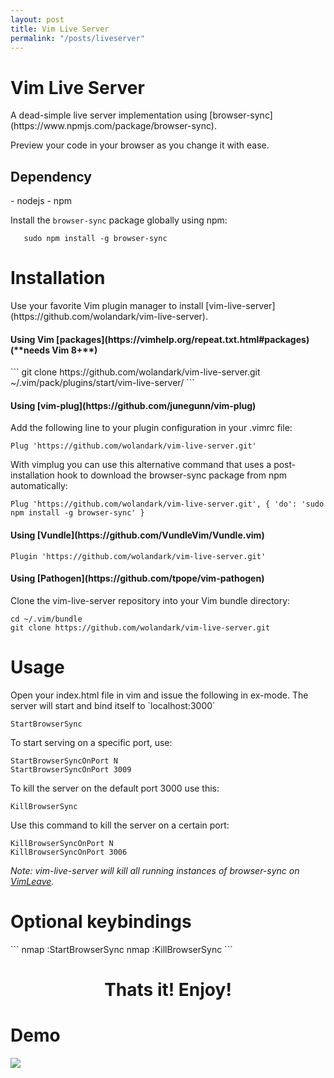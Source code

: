 ```yaml
---
layout: post
title: Vim Live Server
permalink: "/posts/liveserver"
---
```


<h1>Vim Live Server</h1>
 A dead-simple live server implementation using [browser-sync](https://www.npmjs.com/package/browser-sync).
 
 Preview your code in your browser as you change it with ease.

<h2>Dependency</h2>
- nodejs 
- npm

Install the `browser-sync` package globally using npm:
```
   sudo npm install -g browser-sync
```

<h1>Installation</h1>
Use your favorite Vim plugin manager to install [vim-live-server](https://github.com/wolandark/vim-live-server).

<h4>Using Vim [packages](https://vimhelp.org/repeat.txt.html#packages)	(**needs Vim 8+**)</h4>
```
git clone https://github.com/wolandark/vim-live-server.git ~/.vim/pack/plugins/start/vim-live-server/
```
<h4>Using [vim-plug](https://github.com/junegunn/vim-plug)</h4>

Add the following line to your plugin configuration in your .vimrc file:
```
Plug 'https://github.com/wolandark/vim-live-server.git'
```
With vimplug you can use this alternative command that uses a post-installation hook to download the browser-sync package from npm automatically:

```
Plug 'https://github.com/wolandark/vim-live-server.git', { 'do': 'sudo npm install -g browser-sync' }
```

<h4>Using [Vundle](https://github.com/VundleVim/Vundle.vim)</h4>

```
Plugin 'https://github.com/wolandark/vim-live-server.git'
```

<h4>Using [Pathogen](https://github.com/tpope/vim-pathogen)</h4>

Clone the vim-live-server repository into your Vim bundle directory:
```
cd ~/.vim/bundle
git clone https://github.com/wolandark/vim-live-server.git
```

<h1>Usage</h1>
Open your index.html file in vim and issue the following in ex-mode. The server will start and bind itself to `localhost:3000`

```
StartBrowserSync
```

To start serving on a specific port, use:
```
StartBrowserSyncOnPort N
StartBrowserSyncOnPort 3009
```

To kill the server on the default port 3000 use this:
```
KillBrowserSync
```
Use this command to kill the server on a certain port:
```
KillBrowserSyncOnPort N
KillBrowserSyncOnPort 3006
```
_Note:
vim-live-server will kill all running instances of browser-sync on [VimLeave](https://vimhelp.org/autocmd.txt.html#VimLeave)._

<h1>Optional keybindings</h1>
```
nmap <F2> :StartBrowserSync <CR>
nmap <F3> :KillBrowserSync <CR>
```

<h1 align="center">Thats it! Enjoy!</h1>

<h1>Demo</h1>
<img src="https://github.com/wolandark/browser-sync/assets/107309764/218cb8a0-459a-43cd-a987-1b43d1fb2b92">

